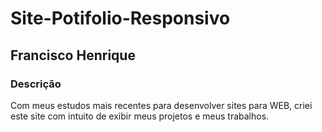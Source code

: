# Site-Potifolio-Responsivo

## Francisco Henrique

### Descrição

Com meus estudos mais recentes para desenvolver sites para WEB, criei este site com intuito de exibir meus projetos
e meus trabalhos.
